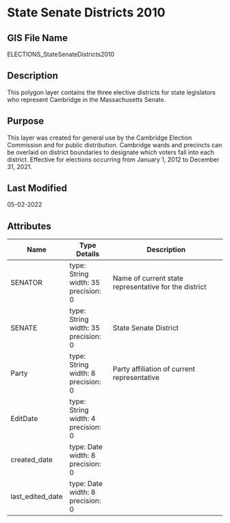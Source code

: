# State Senate Districts 2010
## GIS File Name
ELECTIONS_StateSenateDistricts2010
## Description
<DIV STYLE="text-align:Left;"><DIV><DIV><P><SPAN>This polygon layer contains the three elective districts for state legislators who represent Cambridge in the Massachusetts Senate.</SPAN></P></DIV></DIV></DIV>

## Purpose
This layer was created for general use by the Cambridge Election Commission and for public distribution. Cambridge wards and precincts can be overlaid on district boundaries to designate which voters fall into each district.  Effective for elections occurring from January 1, 2012 to December 31, 2021.
## Last Modified
05-02-2022
## Attributes
|Name|Type Details|Description|
|----|------------|-----------|
|SENATOR|type: String<br/>width: 35<br/>precision: 0|Name of current state representative for the district|
|SENATE|type: String<br/>width: 35<br/>precision: 0|State Senate District |
|Party|type: String<br/>width: 8<br/>precision: 0|Party affiliation of current representative|
|EditDate|type: String<br/>width: 4<br/>precision: 0||
|created_date|type: Date<br/>width: 8<br/>precision: 0||
|last_edited_date|type: Date<br/>width: 8<br/>precision: 0||
